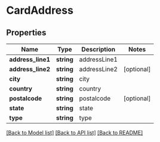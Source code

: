 # CardAddress

## Properties
Name | Type | Description | Notes
------------ | ------------- | ------------- | -------------
**address_line1** | **string** | addressLine1 | 
**address_line2** | **string** | addressLine2 | [optional] 
**city** | **string** | city | 
**country** | **string** | country | 
**postalcode** | **string** | postalcode | [optional] 
**state** | **string** | state | 
**type** | **string** | type | 

[[Back to Model list]](../README.md#documentation-for-models) [[Back to API list]](../README.md#documentation-for-api-endpoints) [[Back to README]](../README.md)


